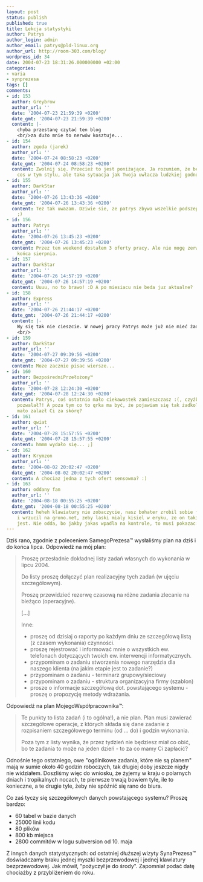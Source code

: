 ```yaml
---
layout: post
status: publish
published: true
title: Lekcja statystyki
author: Patrys
author_login: admin
author_email: patrys@pld-linux.org
author_url: http://room-303.com/blog/
wordpress_id: 34
date: 2004-07-23 18:31:26.000000000 +02:00
categories:
- varia
- synprezesa
tags: []
comments:
- id: 153
  author: Greybrow
  author_url: ''
  date: '2004-07-23 21:59:39 +0200'
  date_gmt: '2004-07-23 21:59:39 +0200'
  content: |-
    chyba przestanę czytać ten blog
    <br/>za dużo mnie to nerwów kosztuje...
- id: 154
  author: zgoda (jarek)
  author_url: ''
  date: '2004-07-24 08:58:23 +0200'
  date_gmt: '2004-07-24 08:58:23 +0200'
  content: Zwolnij się. Przecież to jest poniżające. Ja rozumiem, że bezrobocie, czy
    cos w tym stylu, ale taka sytuacja jak Twoja uwłacza ludzkiej godności.
- id: 155
  author: DarkStar
  author_url: ''
  date: '2004-07-26 13:43:36 +0200'
  date_gmt: '2004-07-26 13:43:36 +0200'
  content: Tez tak uwazam. Dziwie sie, ze patrys zbywa wszelkie podszeptywane propozycje.
    ;)
- id: 156
  author: Patrys
  author_url: ''
  date: '2004-07-26 13:45:23 +0200'
  date_gmt: '2004-07-26 13:45:23 +0200'
  content: Przez ten weekend dostałem 3 oferty pracy. Ale nie mogę zerwać umowy do
    końca sierpnia.
- id: 157
  author: DarkStar
  author_url: ''
  date: '2004-07-26 14:57:19 +0200'
  date_gmt: '2004-07-26 14:57:19 +0200'
  content: Uuuu, no to brawo! :D A po miesiacu nie beda juz aktualne?
- id: 158
  author: Express
  author_url: ''
  date: '2004-07-26 21:44:17 +0200'
  date_gmt: '2004-07-26 21:44:17 +0200'
  content: |-
    Wy się tak nie cieszcie. W nowej pracy Patrys może już nie mieć żadnego SynPrezesa™. I co my będziemy wtedy czytać? :)
    <br/>
- id: 159
  author: DarkStar
  author_url: ''
  date: '2004-07-27 09:39:56 +0200'
  date_gmt: '2004-07-27 09:39:56 +0200'
  content: Moze zacznie pisac wiersze...
- id: 160
  author: BezpośredniPrzełożony™
  author_url: ''
  date: '2004-07-28 12:24:30 +0200'
  date_gmt: '2004-07-28 12:24:30 +0200'
  content: Patrys, coś ostatnio mało ciekawostek zamieszczasz :(, czyżby czas nie
    pozwalał?! A poza tym co to qrka ma być, że pojawiam się tak żadko? Czyżbym za
    mało zalazł Ci za skórę?
- id: 161
  author: qwiat
  author_url: ''
  date: '2004-07-28 15:57:55 +0200'
  date_gmt: '2004-07-28 15:57:55 +0200'
  content: hmmm wydało się... ;]
- id: 162
  author: Krymzon
  author_url: ''
  date: '2004-08-02 20:02:47 +0200'
  date_gmt: '2004-08-02 20:02:47 +0200'
  content: A chociaz jedna z tych ofert sensowna? :)
- id: 163
  author: oddany fan
  author_url: ''
  date: '2004-08-18 00:55:25 +0200'
  date_gmt: '2004-08-18 00:55:25 +0200'
  content: heheh klawiatury nie zobaczycie, nasz bohater zrobil sobie foty z dwiema
    i wrzucil na grono.net, zeby laski mialy kisiel w eryku, ze on taki profesional
    jest. Nie odda, bo jakby jakas wpadla na kontrole, to musi pokazac:D
---
```

Dziś rano, zgodnie z poleceniem SamegoPrezesa&trade; wysłaliśmy plan na dziś i do końca lipca. Odpowiedź na mój plan:

> Proszę przesładnie dokładnej listy zadań własnych do wykonania w lipcu 2004.
>
> Do listy proszę dołączyć plan realizacyjny tych zadań (w ujęciu szczegółowym).
>
> Proszę przewidzieć rezerwę czasową na różne zadania zlecanie na bieżąco (operacyjne).
>
> \[...\]
>
> Inne:  
> - proszę od dzisiaj o raporty po każdym dniu ze szczegółową listą (z czasem wykonania) czynności.  
> - proszę rejestrować i informować mnie o wszystkich ew. telefonach dotyczących twoich ew. interwencji informatycznych.  
> - przypominam o zadaniu stworzenia nowego narzędzia dla naszego klienta (na jakim etapie jest to zadanie?)  
> - przypominam o zadaniu - terminarz grupowy/sieciowy  
> - przypominam o zadaniu - struktura organizacyjna firmy (szablon)  
> - prosze o informacje szczegółową dot. powstającego systemu - proszę o propozycję metody wdrażania.

Odpowiedź na plan MojegoWspółpracownika&trade;:

> Te punkty to lista zadań (i to ogólna!), a nie plan. Plan musi zawierać szczegółowe operacje, z których składa się dane zadanie z rozpisaniem szczegółowego terminu (od ... do) i godzin wykonania.
>
> Poza tym z listy wynika, że przez tydzień nie będziesz miał co obić, bo te zadania to może na jeden dzień - to za co mamy Ci zapłacić?

Odnośnie tego ostatniego, owe "ogólnikowe zadania, które nie są planem" mają  w sumie około 40 godzin roboczych, tak długiej doby jeszcze nigdy nie widziałem. Doszliśmy więc do wniosku, że żyjemy w kraju o polarnych dniach i tropikalnych nocach, te pierwsze trwają bowiem tyle, ile to konieczne, a te drugie tyle, żeby nie spóźnić się rano do biura.

Co zaś tyczy się szczegółowych danych powstającego systemu? Proszę bardzo:

* 60 tabel w bazie danych
* 25000 linii kodu
* 80 plików
* 800 kb miejsca
* 2800 commitów w logu subversion od 10. maja

Z innych danych statystycznych: od ostatniej dłuższej wizyty SynaPrezesa&trade; doświadczamy braku jednej myszki bezprzewodowej i jednej klawiatury bezprzewodowej. Jak mówił, "pożyczył je do środy". Zapomniał podać datę chociażby z przybliżeniem do roku.
